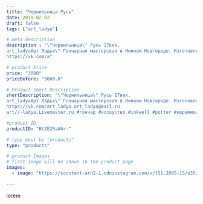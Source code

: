 ```yaml
---
title: "Чернильница Русь"
date: 2019-02-02
draft: false
tags: ["art_ladya"]

# meta description
description : "\"Чернильница\" Русь 17век.
art_ladyaАрт Ладья\" Гончарная мастерская в Нижнем Новгороде. Изготовление керамики и мастер//-классы по обучению. 
https://vk.com/a"

# product Price
price: "3000"
priceBefore: "3600.0"

# Product Short Description
shortDescription: "\"Чернильница\" Русь 17век.
art_ladyaАрт Ладья\" Гончарная мастерская в Нижнем Новгороде. Изготовление керамики и мастер//-классы по обучению. 
https://vk.com/art_ladya art_ladya@mail.ru 
art//-ladya.Livemaster.ru #гончар #исскуство #inkwell #potter #керамикадляинтерьера #керамикаручнаяработа #гончарнаямастерская #керамиканазаказ #handmade #посудаизглины #керамика #гончарнаяпосуда #эксклюзивнаякерамика #painter #dishes #ceramicar #подарки #claygoods #рукопись #earthenware #ceramic #design #калиграфия #чернильница17век #decanter #ceramicart #чернильница #штоф #clay #авторскаякерамика"

#product ID
productID: "BtZE2RaA6r-"

# type must be "products"
type: "products"

# product Images
# first image will be shown in the product page
images:
  - image: "https://scontent-arn2-1.cdninstagram.com/v/t51.2885-15/e35/50170732_573088236496838_4421592713023886947_n.jpg?tp=1&_nc_ht=scontent-arn2-1.cdninstagram.com&_nc_cat=102&_nc_ohc=rcK_y2sYz9oAX9RZxjM&ccb=7-4&oh=3040bc70f0069c950b5f9708354181f3&oe=6085D147&_nc_sid=86f79a&ig_cache_key=MTk3MDYyNzYzMzY3OTE0OTgyMg%3D%3D.2-ccb7-4"

---
```

lorem
